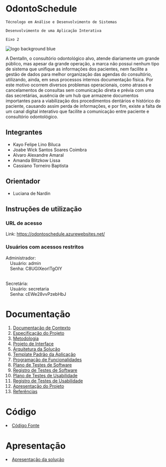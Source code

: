 # OdontoSchedule

`Técnologo em Análise e Desenvolvimento de Sistemas`

`Desenvolvimento de uma Aplicação Interativa`

`Eixo 2`

![logo background blue](https://github.com/ICEI-PUC-Minas-PMV-ADS/pmv-ads-2024-1-e2-proj-int-t5-odontoschedule/assets/57874746/3296350d-6a99-4c15-ae55-b1966c4f4eb6)

A DentalIn, o consultório odontológico alvo, atende diariamente um grande público, mas apesar da grande operação, a marca não possui nenhum tipo de sistema que unifique as informações dos pacientes, nem facilite a gestão de dados para melhor organização das agendas do consultório, utilizando, ainda, em seus processos internos documentação física. Por este motivo ocorrem diversos problemas operacionais, como atrasos e cancelamentos de consultas sem comunicação direta e prévia com uma das secretárias, ausência de um hub que armazene documentos importantes para a viabilização dos procedimentos dentários e histórico do paciente, causando assim perda de informações, e por fim, existe a falta de um canal digital interativo que facilite a comunicação entre paciente e consultório odontológico.

## Integrantes

* Kayo Felipe Lino Biluca
* Joabe Wick Santos Soares Coimbra
* Alvaro Alexandre Amaral
* Amanda Blitzkow Lissa
* Cassiano Torneiro Baptista

## Orientador

* Luciana de Nardin

## Instruções de utilização

### URL de acesso

Link: https://odontoschedule.azurewebsites.net/


### Usuários com acessos restritos

Administrador:<br>
&emsp;Usuário: admin<br>
&emsp;Senha: C8UGlXeorlTgOlY<br><br>

Secretária:<br>
&emsp;Usuário: secretaria<br>
&emsp;Senha: cEWe28vvPzebHbJ<br>

# Documentação

<ol>
<li><a href="docs/01-Documentação de Contexto.md"> Documentação de Contexto</a></li>
<li><a href="docs/02-Especificação do Projeto.md"> Especificação do Projeto</a></li>
<li><a href="docs/03-Metodologia.md"> Metodologia</a></li>
<li><a href="docs/04-Projeto de Interface.md"> Projeto de Interface</a></li>
<li><a href="docs/05-Arquitetura da Solução.md"> Arquitetura da Solução</a></li>
<li><a href="docs/06-Template Padrão da Aplicação.md"> Template Padrão da Aplicação</a></li>
<li><a href="docs/07-Programação de Funcionalidades.md"> Programação de Funcionalidades</a></li>
<li><a href="docs/08-Plano de Testes de Software.md"> Plano de Testes de Software</a></li>
<li><a href="docs/09-Registro de Testes de Software.md"> Registro de Testes de Software</a></li>
<li><a href="docs/10-Plano de Testes de Usabilidade.md"> Plano de Testes de Usabilidade</a></li>
<li><a href="docs/11-Registro de Testes de Usabilidade.md"> Registro de Testes de Usabilidade</a></li>
<li><a href="docs/12-Apresentação do Projeto.md"> Apresentação do Projeto</a></li>
<li><a href="docs/13-Referências.md"> Referências</a></li>
</ol>

# Código

<li><a href="src/README.md"> Código Fonte</a></li>

# Apresentação

<li><a href="presentation/README.md"> Apresentação da solução</a></li>
